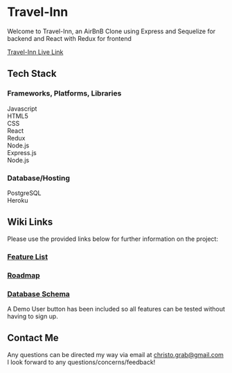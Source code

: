 # Travel-Inn

Welcome to Travel-Inn, an AirBnB Clone using Express and Sequelize for backend and React with Redux for frontend

[Travel-Inn Live Link](https://travel-host.herokuapp.com)

## Tech Stack

### Frameworks, Platforms, Libraries
Javascript
<br>
HTML5
<br>
CSS
<br>
React
<br>
Redux
<br>
Node.js
<br>
Express.js
<br>
Node.js

### Database/Hosting
PostgreSQL
<br>
Heroku

## Wiki Links


Please use the provided links below for further information on the project:


### [Feature List](https://github.com/ChristoGrab/AirBnB-Project/wiki/Feature-List)

### [Roadmap](https://github.com/ChristoGrab/AirBnB-Project/wiki/Roadmap)

### [Database Schema]()

A Demo User button has been included so all features can be tested without having to sign up.

## Contact Me

Any questions can be directed my way via email at christo.grab@gmail.com
<br>
I look forward to any questions/concerns/feedback!
